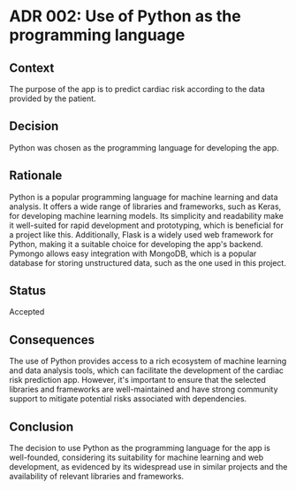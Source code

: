 # ADR 002: Use of Python as the programming language
## Context
The purpose of the app is to predict cardiac risk according to the data provided by the patient.
## Decision
Python was chosen as the programming language for developing the app.
## Rationale
Python is a popular programming language for machine learning and data analysis. It offers a wide range of libraries and frameworks, such as Keras, for developing machine learning models. Its simplicity and readability make it well-suited for rapid development and prototyping, which is beneficial for a project like this. Additionally, Flask is a widely used web framework for Python, making it a suitable choice for developing the app's backend. Pymongo allows easy integration with MongoDB, which is a popular database for storing unstructured data, such as the one used in this project.
## Status
Accepted
## Consequences
The use of Python provides access to a rich ecosystem of machine learning and data analysis tools, which can facilitate the development of the cardiac risk prediction app. However, it's important to ensure that the selected libraries and frameworks are well-maintained and have strong community support to mitigate potential risks associated with dependencies.
## Conclusion
The decision to use Python as the programming language for the app is well-founded, considering its suitability for machine learning and web development, as evidenced by its widespread use in similar projects and the availability of relevant libraries and frameworks.
